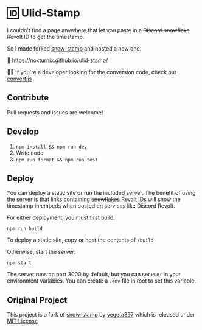 # 🆔 Ulid-Stamp

I couldn't find a page anywhere that let you paste in a ~~Discord snowflake~~ Revolt ID to get the timestamp.

So I ~~made~~ forked [snow-stamp](https://github.com/vegeta897/snow-stamp) and hosted a new one.

🔗 https://noxturnix.github.io/ulid-stamp/

👩‍💻 If you're a developer looking for the conversion code, check out [convert.js](src/convert.js)

## Contribute

Pull requests and issues are welcome!

## Develop

1. `npm install && npm run dev`
2. Write code
3. `npm run format && npm run test`

## Deploy

You can deploy a static site or run the included server. The benefit of using the server is that links containing ~~snowflakes~~ Revolt IDs will show the timestamp in embeds when posted on services like ~~Discord~~ Revolt.

For either deployment, you must first build:

`npm run build`

To deploy a static site, copy or host the contents of `/build`

Otherwise, start the server:

`npm start`

The server runs on port 3000 by default, but you can set `PORT` in your environment variables. You can create a `.env` file in root to set this variable.

## Original Project

This project is a fork of [snow-stamp](https://github.com/vegeta897/snow-stamp) by [vegeta897](https://github.com/vegeta897) which is released under [MIT License](https://github.com/vegeta897/snow-stamp/blob/main/LICENSE)
